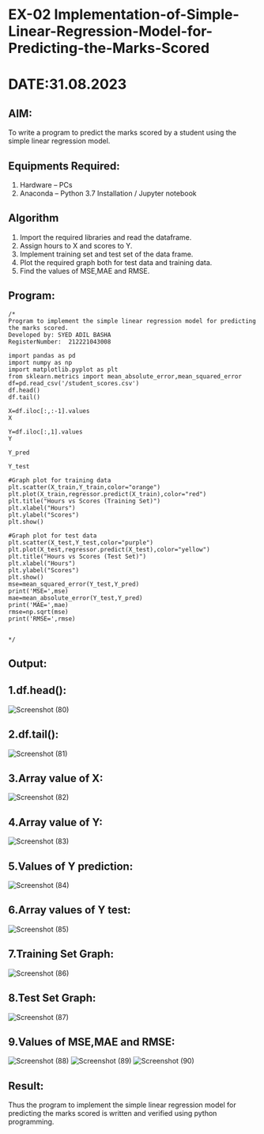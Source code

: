 # EX-02 Implementation-of-Simple-Linear-Regression-Model-for-Predicting-the-Marks-Scored
# DATE:31.08.2023

## AIM:
To write a program to predict the marks scored by a student using the simple linear regression model.

## Equipments Required:
1. Hardware – PCs
2. Anaconda – Python 3.7 Installation / Jupyter notebook

## Algorithm
1. Import the required libraries and read the dataframe.
2. Assign hours to X and scores to Y.
3. Implement training set and test set of the data frame.
4. Plot the required graph both for test data and training data.
5. Find the values of MSE,MAE and RMSE.

## Program:
```
/*
Program to implement the simple linear regression model for predicting the marks scored.
Developed by: SYED ADIL BASHA
RegisterNumber:  212221043008

import pandas as pd
import numpy as np
import matplotlib.pyplot as plt
from sklearn.metrics import mean_absolute_error,mean_squared_error
df=pd.read_csv('/student_scores.csv')
df.head()
df.tail()

X=df.iloc[:,:-1].values
X

Y=df.iloc[:,1].values
Y

Y_pred

Y_test

#Graph plot for training data
plt.scatter(X_train,Y_train,color="orange")
plt.plot(X_train,regressor.predict(X_train),color="red")
plt.title("Hours vs Scores (Training Set)")
plt.xlabel("Hours")
plt.ylabel("Scores")
plt.show()

#Graph plot for test data
plt.scatter(X_test,Y_test,color="purple")
plt.plot(X_test,regressor.predict(X_test),color="yellow")
plt.title("Hours vs Scores (Test Set)")
plt.xlabel("Hours")
plt.ylabel("Scores")
plt.show()
mse=mean_squared_error(Y_test,Y_pred)
print('MSE=',mse)
mae=mean_absolute_error(Y_test,Y_pred)
print('MAE=',mae)
rmse=np.sqrt(mse)
print('RMSE=',rmse)


*/
```

## Output:
## 1.df.head():
![Screenshot (80)](https://github.com/SYEDADILBASHA1/Implementation-of-Simple-Linear-Regression-Model-for-Predicting-the-Marks-Scored/assets/134796157/66639be4-684b-4fe8-836f-5343fdbc5644)

## 2.df.tail():
![Screenshot (81)](https://github.com/SYEDADILBASHA1/Implementation-of-Simple-Linear-Regression-Model-for-Predicting-the-Marks-Scored/assets/134796157/8c92c05c-5a6a-4057-bf64-b700ef0689a9)

## 3.Array value of X:
![Screenshot (82)](https://github.com/SYEDADILBASHA1/Implementation-of-Simple-Linear-Regression-Model-for-Predicting-the-Marks-Scored/assets/134796157/1e4b25ac-1a7a-4814-8330-91660dcec5f0)

## 4.Array value of Y:
![Screenshot (83)](https://github.com/SYEDADILBASHA1/Implementation-of-Simple-Linear-Regression-Model-for-Predicting-the-Marks-Scored/assets/134796157/37ff425f-7836-482e-8057-b0f547a673db)

## 5.Values of Y prediction:
![Screenshot (84)](https://github.com/SYEDADILBASHA1/Implementation-of-Simple-Linear-Regression-Model-for-Predicting-the-Marks-Scored/assets/134796157/20ad45a6-cea2-47f7-b8eb-09ad826b79fd)

## 6.Array values of Y test:
![Screenshot (85)](https://github.com/SYEDADILBASHA1/Implementation-of-Simple-Linear-Regression-Model-for-Predicting-the-Marks-Scored/assets/134796157/903624d7-f181-4486-857b-7e6ce2c0adab)

## 7.Training Set Graph:
![Screenshot (86)](https://github.com/SYEDADILBASHA1/Implementation-of-Simple-Linear-Regression-Model-for-Predicting-the-Marks-Scored/assets/134796157/d18a9d87-1b32-4213-8c2c-9361437a962a)

## 8.Test Set Graph:
![Screenshot (87)](https://github.com/SYEDADILBASHA1/Implementation-of-Simple-Linear-Regression-Model-for-Predicting-the-Marks-Scored/assets/134796157/178a0cd7-1a15-4235-857f-5d4f190cc41c)

## 9.Values of MSE,MAE and RMSE:
![Screenshot (88)](https://github.com/SYEDADILBASHA1/Implementation-of-Simple-Linear-Regression-Model-for-Predicting-the-Marks-Scored/assets/134796157/aa93d408-cffb-4017-8fe6-838640b08aff)
![Screenshot (89)](https://github.com/SYEDADILBASHA1/Implementation-of-Simple-Linear-Regression-Model-for-Predicting-the-Marks-Scored/assets/134796157/2f7a57e0-5ae8-4daa-ac37-5315cbb210af)
![Screenshot (90)](https://github.com/SYEDADILBASHA1/Implementation-of-Simple-Linear-Regression-Model-for-Predicting-the-Marks-Scored/assets/134796157/265dfb5b-deea-4160-ba4e-72e122b5b642)



## Result:
Thus the program to implement the simple linear regression model for predicting the marks scored is written and verified using python programming.
